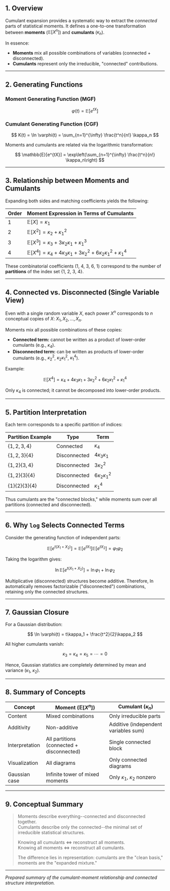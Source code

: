 ## 1. Overview

Cumulant expansion provides a systematic way to extract the *connected* parts of statistical moments. It defines a one-to-one transformation between **moments** ($\mathbb{E}[X^n]$) and **cumulants** ($\kappa_n$).

In essence:

- **Moments** mix all possible combinations of variables (connected + disconnected).
- **Cumulants** represent only the irreducible, "connected" contributions.

---

## 2. Generating Functions

### Moment Generating Function (MGF)

$$
\varphi(t) = \mathbb{E}[e^{tX}]
$$

### Cumulant Generating Function (CGF)

$$
K(t) = \ln \varphi(t) = \sum_{n=1}^{\infty} \frac{t^n}{n!} \kappa_n
$$

Moments and cumulants are related via the logarithmic transformation:

$$
\mathbb{E}[e^{tX}] = \exp\left(\sum_{n=1}^{\infty} \frac{t^n}{n!} \kappa_n\right)
$$

---

## 3. Relationship between Moments and Cumulants

Expanding both sides and matching coefficients yields the following:

| Order | Moment Expression in Terms of Cumulants |
| --- | --- |
| 1 | $\mathbb{E}[X] = \kappa_1$ |
| 2 | $\mathbb{E}[X^2] = \kappa_2 + \kappa_1^2$ |
| 3 | $\mathbb{E}[X^3] = \kappa_3 + 3\kappa_2\kappa_1 + \kappa_1^3$ |
| 4 | $\mathbb{E}[X^4] = \kappa_4 + 4\kappa_3\kappa_1 + 3\kappa_2^2 + 6\kappa_2\kappa_1^2 + \kappa_1^4$ |

These combinatorial coefficients (1, 4, 3, 6, 1) correspond to the number of **partitions** of the index set {1, 2, 3, 4}.

---

## 4. Connected vs. Disconnected (Single Variable View)

Even with a single random variable $X$, each power $X^n$ corresponds to $n$ conceptual copies of $X$: $X_1, X_2, \ldots, X_n$.

Moments mix all possible combinations of these copies:

- **Connected term:** cannot be written as a product of lower-order cumulants (e.g., $\kappa_4$).
- **Disconnected term:** can be written as products of lower-order cumulants (e.g., $\kappa_2^2$, $\kappa_2 \kappa_1^2$, $\kappa_1^4$).

Example:

$$
\mathbb{E}[X^4] = \kappa_4 + 4\kappa_3\kappa_1 + 3\kappa_2^2 + 6\kappa_2\kappa_1^2 + \kappa_1^4
$$

Only $\kappa_4$ is connected; it cannot be decomposed into lower-order products.

---

## 5. Partition Interpretation

Each term corresponds to a specific partition of indices:

| Partition Example | Type | Term |
| --- | --- | --- |
| $\{1,2,3,4\}$ | Connected | $\kappa_4$ |
| $\{1,2,3\}\{4\}$ | Disconnected | $4\kappa_3\kappa_1$ |
| $\{1,2\}\{3,4\}$ | Disconnected | $3\kappa_2^2$ |
| $\{1,2\}\{3\}\{4\}$ | Disconnected | $6\kappa_2\kappa_1^2$ |
| $\{1\}\{2\}\{3\}\{4\}$ | Disconnected | $\kappa_1^4$ |

Thus cumulants are the "connected blocks," while moments sum over all partitions (connected and disconnected).

---

## 6. Why `log` Selects Connected Terms

Consider the generating function of independent parts:

$$
\mathbb{E}[e^{t(X_1 + X_2)}] = \mathbb{E}[e^{tX_1}] \mathbb{E}[e^{tX_2}] = \varphi_1 \varphi_2
$$

Taking the logarithm gives:

$$
\ln \mathbb{E}[e^{t(X_1 + X_2)}] = \ln \varphi_1 + \ln \varphi_2
$$

Multiplicative (disconnected) structures become additive. Therefore, $\ln$ automatically removes factorizable ("disconnected") combinations, retaining only the connected structures.

---

## 7. Gaussian Closure

For a Gaussian distribution:

$$
\ln \varphi(t) = t\kappa_1 + \frac{t^2}{2}\kappa_2
$$

All higher cumulants vanish:

$$
\kappa_3 = \kappa_4 = \kappa_5 = \cdots = 0
$$

Hence, Gaussian statistics are completely determined by mean and variance ($\kappa_1$, $\kappa_2$).

---

## 8. Summary of Concepts

| Concept | Moment ($\mathbb{E}[X^n]$) | Cumulant ($\kappa_n$) |
| --- | --- | --- |
| Content | Mixed combinations | Only irreducible parts |
| Additivity | Non-additive | Additive (independent variables sum) |
| Interpretation | All partitions (connected + disconnected) | Single connected block |
| Visualization | All diagrams | Only connected diagrams |
| Gaussian case | Infinite tower of mixed moments | Only $\kappa_1$, $\kappa_2$ nonzero |

---

## 9. Conceptual Summary

> Moments describe everything--connected and disconnected together.  
> Cumulants describe only the connected--the minimal set of irreducible statistical structures.
>
> Knowing all cumulants <=> reconstruct all moments.  
> Knowing all moments <=> reconstruct all cumulants.
>
> The difference lies in representation: cumulants are the "clean basis," moments are the "expanded mixture."

---

*Prepared summary of the cumulant-moment relationship and connected structure interpretation.*

